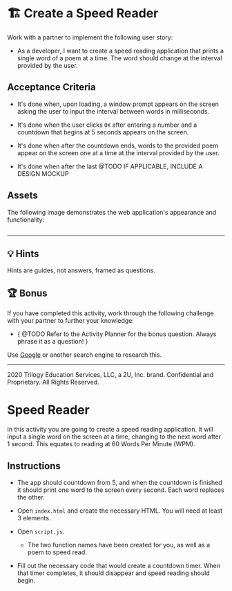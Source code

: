 # 🏗️ Create a Speed Reader

Work with a partner to implement the following user story:

* As a developer, I want to create a speed reading application that prints a single word of a poem at a time. The word should change at the interval provided by the user.

## Acceptance Criteria

* It's done when, upon loading, a window prompt appears on the screen asking the user to input the interval between words in milliseconds. 

* It's done when the user clicks `OK` after entering a number and a countdown that begins at 5 seconds appears on the screen.

* It's done when after the countdown ends, words to the provided poem appear on the screen one at a time at the interval provided by the user.

* It's done when after the last 
@TODO IF APPLICABLE, INCLUDE A DESIGN MOCKUP

## Assets

The following image demonstrates the web application's appearance and functionality:

![]()

---

## 💡 Hints

Hints are guides, not answers, framed as questions. 

## 🏆 Bonus

If you have completed this activity, work through the following challenge with your partner to further your knowledge:

* { @TODO Refer to the Activity Planner for the bonus question. Always phrase it as a question! } 

Use [Google](https://www.google.com) or another search engine to research this.

---
2020 Trilogy Education Services, LLC, a 2U, Inc. brand. Confidential and Proprietary. All Rights Reserved.













# Speed Reader 

In this activity you are going to create a speed reading application. It will input a single word on the screen at a time, changing to the next word after 1 second. This equates to reading at 60 Words Per Minute (WPM).

## Instructions

* The app should countdown from 5, and when the countdown is finished it should print one word to the screen every second. Each word replaces the other.

* Open `index.html` and create the necessary HTML. You will need at least 3 elements.

* Open `script.js`.

  * The two function names have been created for you, as well as a poem to speed read.

* Fill out the necessary code that would create a countdown timer. When that timer completes, it should disappear and speed reading should begin.

